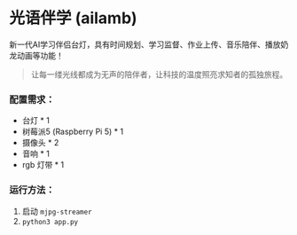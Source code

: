 # 光语伴学 (ailamb)

新一代AI学习伴侣台灯，具有时间规划、学习监督、作业上传、音乐陪伴、播放奶龙动画等功能！

> 让每一缕光线都成为无声的陪伴者，让科技的温度照亮求知者的孤独旅程。

### 配置需求：

+ 台灯 * 1
+ 树莓派5 (Raspberry Pi 5) * 1
+ 摄像头 * 2
+ 音响 * 1
+ rgb 灯带 * 1

### 运行方法：

1. 启动 `mjpg-streamer`
2. `python3 app.py`
